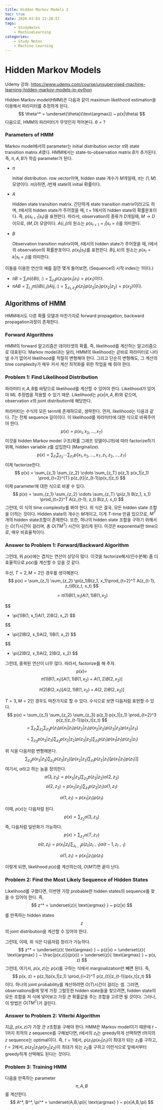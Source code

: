 ```yaml
---
title: Hidden Markov Models 2
toc: true
date: 2020-03-03 22:28:57
tags:
	- StudyNotes
	- MachineLearning
categories:
	- Study Notes
	- Machine Learning
---
```




# Hidden Markov Models



Udemy 강좌: https://www.udemy.com/course/unsupervised-machine-learning-hidden-markov-models-in-python



Hidden Markov model(HMM)은 다음과 같이 maximum likelihood estimation을 이용해서 파라미터를 추정하게 된다.
$$
\theta^* = \underset{\theta}{\text{argmax}} ~ p(x|\theta)
$$
다음으로, HMM의 파라미터가 무엇인지 적어본다. $\theta = ?$



### Parameters of HMM

Markov model에서의 parameter는 initial distribution vector $\pi$와 state transition matrix $A$였다. HMM에서는 state-to-observation matrix $B$가 추가된다. 즉, $\pi, A, B$가 학습 parameter가 된다.

- $\pi$

  Initial distribution. row vector이며, hidden state 개수가 $M$개일때, $\pi$는 $(1, M)$ 모양이다. $\pi(i)$하면, $i$번재 state의 initial 확률이다.

- $A$

  Hidden state transition matrix. 간단하게 state transition matrix이라고도 하며, $t$에서의 hidden state가 주어졌을 때, $t+1$에서의 hidden state의 확률분포이다. 즉, $p(s_{t+1}|s_t)$을 표현한다. 따라서, observation의 종류가 $D$개일때, $M \rightarrow D$이므로, $(M, D)$ 모양이다. $A(i, j)$의 원소는 $p(s_{t+1} = j | s_t = i)$를 의미한다.

- $B$

  Observation transition matrix이며, $t$에서의 hidden state가 주어졌을 때, $t$에서의 observation의 확률분포이다. $p(x_t|s_t)$를 표현한다. $B(j, k)$의 원소는 $p(x_t = k|s_t = j)$를 의미한다.

이들을 이용한 연산의 예를 잠깐 몇개 들어보면, (Sequence의 시작 index는 1이다.)

- $\pi B = \sum_i \pi(i) B(i,:) = \sum_{z_1} p(z_1)p(x_1|z_1) =  p(x_1)$이다.
- $\pi A B = \sum_{i,j} \pi(i) B(i,j) A(j,:) = \sum_{z_1, z_2} p(z_1)p(z_2|z_1)p(x_2|z_2) = p(x_2)$이다.



## Algorithms of HMM

HMM에서도 다른 확률 모델과 마찬가지로 forward propagation, backward propagation과정이 존재한다.



### Forward Algorithms

HMM의 forward 알고리즘은 데이터셋의 확률, 즉, likelihood를 계산하는 알고리즘으로 대표된다. Markov model과는 달리, HMM의 likelihood는 곧바로 파라미터로 나타낼 수가 없어서 likelihood를 적절히 변형해야 한다. 그리고 단순히 변형해도, 그 계산의 time complexity가 매우 커서 계산 최적화를 위한 작업을 해 줘야 한다.



### Problem 1: Find Likelihood Distribution

파라미터 $\pi, A, B$를 바탕으로 likelihood를 계산할 수 있어야 한다. Likelihood가 있어야 ML 추정법을 적용할 수 있기 때문. Likelihood는 $p(x|\pi, A,B)$와 같으며, observation $x$의 joint distribution에 해당한다.

파라미터는 수식의 모든 term에 존재하므로, 생략한다. 먼저, likelihood는 다음과 같다. $T$는 전체 sequence 길이이다. 이 likelihood를 파라미터에 대한 식으로 바꿔주어야 한다.
$$
p(x) = p(x_1, x_2, ..., x_T)
$$
이것을 hidden Markov model 구조(확률 그래프 모델이니까)에 따라 factorize하기 위해, hidden variable $z$를 삽입한다 (Marginalize).
$$
p(x) = \sum_{z_1} \sum_{z_2} \cdots \sum_{z_T}p(x_1, x_2, ..., x_T, z_1, z_2, ..., z_T)
$$
이제 factorize한다.
$$
p(x) = \sum_{z_1} \sum_{z_2} \cdots \sum_{z_T} p(z_1) p(x_1|z_1) \prod_{t=2}^{T} p(z_{t}|z_{t-1})p(x_t|z_t)
$$
이제 parameter에 대한 식으로 바꿀 수 있다.
$$
p(x) = \sum_{z_1} \sum_{z_2} \cdots \sum_{z_T} \pi(z_1) B(z_1, x_1) \prod_{t=2}^T A(z_{t-1}, z_t) B(z_t, x_t)
$$
그런데, 이 식의 time complexity를 봐야 한다. 위 식은 결국, 모든 hidden state 조합을 더하는 것이다. Hidden state의 개수는 $M$개이고, 이게 $T$-time 만큼 있으므로, $M^T$개의 hidden state조합이 존재한다. 또한, 하나의 hidden state 조합을 구하기 위해서는 $O(T)$시간이 걸리며, 총 $O(TM^T)$ 시간이 걸리게 된다. 이것은 exponential한 time으로, 매우 비효율적이다.



### Answer to Problem 1: Forward/Backward Algorithm

그런데, 위 $p(x)$에는 겹치는 연산이 상당히 많다. 이것을 factorize해서(인수분해) 좀 더 효율적으로 $p(x)$를 계산할 수 있을 것 같다.

우선, $T=2, M=2$인 경우를 생각해본다.
$$
p(x) = \sum_{z_1} \sum_{z_2} \pi(z_1)B(z_1, x_1)\prod_{t=2}^T A(z_{t-1}, z_t)B(z_t, x_t)
$$

$$
= \pi(1)B(1, x_1)A(1, 1)B(1, x_2)
$$

$$
+ \pi(1)B(1, x_1)A(1, 2)B(2, x_2)
$$

$$
+ \pi(2)B(2, x_1)A(2, 1)B(1, x_2)
$$

$$
+ \pi(2)B(2, x_1)A(2, 2)B(2, x_2)
$$

그런데, 중복된 연산이 너무 많다. 따라서, factorize를 해 주자.
$$
p(x) =
$$
$$
\pi(1)B(1, x_1)[A(1, 1)B(1, x_2) + A(1, 2)B(2, x_2)]
$$

$$
\pi(2)B(2, x_1)[A(2, 1)B(1, x_2) + A(2, 2)B(2, x_2)]
$$

$T=3, M=2$인 경우도 마찬가지로 할 수 있다. 수식으로 보면 다음처럼 표현할 수 있다.
$$
p(x) = \sum_{z_1} \sum_{z_2} \sum_{z_3} p(z_1) p(x_1|z_1) \prod_{t=2}^3 p(z_t|z_{t-1})p(x_t|z_t)
$$
$$
= \sum_{z_1} \sum_{z_2} \sum_{z_3} p(z_1)p(x_1|z_1)p(z_2|z_1)p(x_2|z_2)p(z_3|z_2)p(x_3|z_3)
$$

$$
= \sum_{z_3} p(x_3|z_3) \sum_{z_2} p(x_2|z_2)p(z_3|z_2) \sum_{z_1} p(z_1)p(x_1|z_1)p(z_2|z_1)
$$

위 식을 다음처럼 변형해본다.
$$
\sum_{z_3} p(x_3|z_3) \sum_{z_2} p(z_3|z_2) [p(x_2|z_2) \sum_{z_1} p(z_2|z_1)[p(x_1|z_1) p(z_1)]]
$$
여기서, $\alpha$라고 하는 놈을 정의한다.
$$
\alpha(3, z_3) = p(x_3|z_3) \sum_{z_2} p(z_3|z_2) \alpha(2, z_2)
$$
$$
\alpha(2, z_2) = p(x_2|z_2) \sum_{z_1} p(z_2|z_1) \alpha(1, z_1)
$$

$$
\alpha(1, z_1) = p(x_1|z_1)p(z_1)
$$

이때, $p(x)$는 다음처럼 된다.
$$
p(x) = \sum_{z_3}\alpha(3, z_3)
$$
즉, 다음처럼 일반화가 가능하다.
$$
p(x) = \sum_{z_T} \alpha(T, z_T)
$$
$$
\alpha(t, z_t) = p(x_t|z_t) \sum_{z_{t-1}} p(z_t|z_{t-1}) \alpha(t-1, z_{t-1})
$$

$$
\alpha(1, z_1) = p(x_1|z_1)p(z_1)
$$

이렇게 되면, likelihood $p(x)$를 계산하는데, $O(MT)$면 끝이 난다.






### Problem 2: Find the Most Likely Sequence of Hidden States

Likelihood를 구했다면, 이번엔 가장 probable한 hidden states의 sequence를 찾을 수 있어야 한다. 즉,
$$
z^* = \underset{z}{ \text{argmax} } ~ p(z|x)
$$

를 만족하는 hidden states $$z$$의 joint distribution을 계산할 수 있어야 한다.

그런데, 이때, 위 식은 다음처럼 정리가 가능하다.
$$
z^* = \underset{z}{ \text{argmax} } ~ p(z|x) = \underset{z}{ \text{argmax} } ~ \frac{p(x,z)}{p(x)} = \underset{z}{ \text{argmax} } ~ p(x, z)
$$
그런데, 여기서, $p(x, z)$는 $p(x)$를 구하는 식에서 marginalization만 빼면 된다. 즉,
$$
p(x, z) = p(z_1)p(x_1|z_1) \prod_{i=2}^T p(z_{t}|z_{t-1})p(x_t|z_t)
$$
이다. 하나의 joint probability를 계산하려면 $O(T)$시간이 걸리는 셈. 그러면, observations들에 맞게 가장 그럴듯한 hidden state들을 찾으려면, hidden state의 모든 조합을 저 식에 넣어보고 가장 큰 확률값을 주는 조합을 고르면 될 것이다. 그러나, 이 방법은 $O(TM^T)$가 걸린다.



### Answer to Problem 2: Viterbi Algorithm

지금, $p(x, z)$가 가장 큰 $z$조합을 구해야 한다. HMM은 Markov model이기 때문에 $t-1$까지 최적의 $z$ sequence를 구해놨다면, $t$에서의 $z_t$는 greedy하게 선택하면 $t$까지의 $z$ sequence는 optimal이다. 즉, $t=1$에서, $p(z_1)p(x_1|z_1)$이 최대가 되는 $z_1$를 구하고, $t=2$에서, $p(z_2|z_1)p(x_2|z_2)$이 최대가 되는 $z_2$를 구하고 이런식으로 앞에서부터 greedy하게 선택해도 된다는 것이다.








### Problem 3: Training HMM

다음을 만족하는 parameter $$\pi, A, B$$를 계산한다.
$$
A^*, B^*, \pi^* = \underset{A,B,\pi}{ \text{argmax} } ~ p(x|A,B,\pi)
$$
